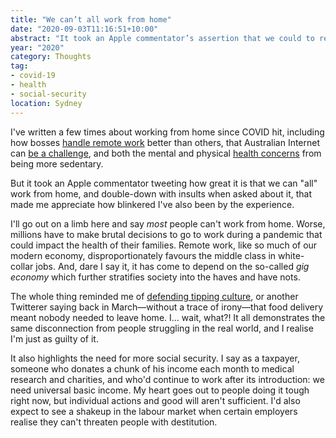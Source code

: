 ```yaml
---
title: "We can’t all work from home"
date: "2020-09-03T11:16:51+10:00"
abstract: "It took an Apple commentator’s assertion that we could to realise."
year: "2020"
category: Thoughts
tag:
- covid-19
- health
- social-security
location: Sydney
---
```

I've written a few times about working from home since COVID hit, including how bosses [handle remote work](https://rubenerd.com/remote-work-as-a-platform/) better than others, that Australian Internet can [be a challenge](https://rubenerd.com/working-from-home-still-tenuous-sometimes/), and both the mental and physical [health concerns](https://rubenerd.com/sleep-patterns-and-home-isolation/) from being more sedentary.

But it took an Apple commentator tweeting how great it is that we can "all" work from home, and double-down with insults when asked about it, that made me appreciate how blinkered I've also been by the experience.

I'll go out on a limb here and say *most* people can't work from home. Worse, millions have to make brutal decisions to go to work during a pandemic that could impact the health of their families. Remote work, like so much of our modern economy, disproportionately favours the middle class in white-collar jobs. And, dare I say it, it has come to depend on the so-called *gig economy* which further stratifies society into the haves and have nots.

The whole thing reminded me of [defending tipping culture](https://rubenerd.com/tipping-culture/), or another Twitterer saying back in March&mdash;without a trace of irony&mdash;that food delivery meant nobody needed to leave home. I... wait, what?! It all demonstrates the same disconnection from people struggling in the real world,  and I realise I'm just as guilty of it.

It also highlights the need for more social security. I say as a taxpayer, someone who donates a chunk of his income each month to medical research and charities, and who'd continue to work after its introduction: we need universal basic income. My heart goes out to people doing it tough right now, but individual actions and good will aren't sufficient. I'd also expect to see a shakeup in the labour market when certain employers realise they can't threaten people with destitution.

